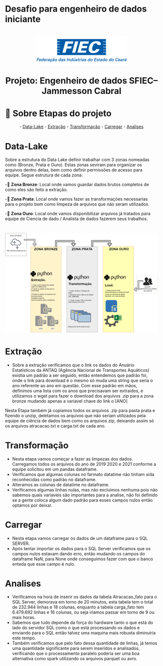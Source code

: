
# Desafio para engenheiro de dados iniciante
<h1 align="center">
<img src="img/fiec.png">
<p>Projeto: Engenheiro de dados SFIEC– Jammesson Cabral
</p>
</h1>


# 📖 Sobre  Etapas do projeto
<p align="center">
- <a href="#Data-Lake">Data-Lake</a>
- <a href="#extração">Extração</a>
- <a href="#transformação">Transformação</a>
- <a href="#carregar">Carregar</a>
- <a href="#analises">Analises</a>
</p>


# Data-Lake 
<p>
Sobre a estrutura do Data Lake definir trabalhar com 3 zonas nomeadas como (Bronze, Prata e Ouro).
Estas zonas seviram para organizar os arquivos dentro delas, bem como definir permissões de acesso para equipe.
Segue estrutura de cada zona:
</p>

-🥉 **Zona Bronze**: Local onde vamos guardar dados brutos completos de como eles são feito a extração.

-🥈 **Zona Prata**: Local onde vamos fazer as transformações necessarias para o projeto bem como limpeza de arquivos que não seram utilizados.

-🥇 **Zona Ouro**: Local onde vamos disponibilizar arquivos já tratados para equipe de Ciencia de dado / Analista de dados fazerem seus trabalhos.

<h1 align="center">
<img src="img/sfiec_jam.png">
</h1>

# Extração
- <p>Sobre a extração verificamos que o link os dados do Anuário Estatísticos da ANTAQ (Agência Nacional de Transportes Aquáticos) existia um padrão a ser seguido, então entendemos que padrão foi, onde o link para download é o mesmo só muda uma string que seria o ano referente ao ano em questão. Com esse padrão em mãos, definimos uma lista com os anos que precisavam ser extraidos, e utilizamos o wget para fazer o download dos arquivos .zip para a zona bronze mudando apenas a variavel chave do link o [ANO] </p>

<p>Nesta Etapa também já copiamos todos os arquivos .zip para pasta prata e fizendo o unzip, deletamos os arquivos que não seriam utilizados pela equipe de ciência de dados bem como os arquivos zip, deixando assim só os arquivos atracacao.txt e carga.txt de cada ano.  </p>


# Transformação

- Nesta etapa vamos começar a fazer as limpezas dos dados.
Carregamos todos os arquivos do ano de 2019 2020 e 2021 conforme a equipe solicitou em um pandas dataframe.
- Verificamos que algumas colunas no farmato datatime não tinham sida reconhecidas como padrão no dataframe.
- Alteramos as colunas de datatime no dataframe.
- Verificamos algumas linhas nulas, mas não excluimos nenhuma pois não sabemos quais variaveis são importantes para a analise, não foi definido se a gente coloca algum dado padrão para esses campos nulos então optamos por deixar.

# Carregar

- Nesta etapa vamos carregar os dados de um dataframe para o SQL SERVER.
- Após tentar importar os dados para o SQL Server verificamos que os campos nulos estavam dando erro, então mudando os campos do dataframe NaN, para None onde conseguimos fazer com que o banco enteda que esse campo é nulo.

# Analises

- Verificamos na hora de inserir os dados da tabela Atracacao_fato para o SQL Server, demorava em torno de 20 minutos, esta tabela tem o total de 232.944 linhas e 18 colunas, enquanto a tabela carga_fato tem 6.479.692 linhas e 16 colunas, ou seja iriamos passar em torno de 9 ou mais horas.
- Sabemos que tudo depende da força do hardware tanto o que está do lado do servidor SQL como o que está processando os dados e enviando para o SQL então talvez uma maquina mais robusta diminuiria este tempo.
- Também verificamos que pelo fato dessa quantidade de linhas, já temos uma quantidade significante para serem inseridos e analisados, verificando que o processamento paralelo poderia ser uma boa alternativa como spark utilizando os arquivos parquet ou avro.



